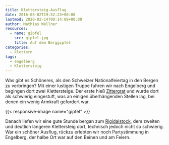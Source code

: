 ```yaml
---
title: Klettersteig-Ausflug
date: 2016-08-02T19:52:23+00:00
lastmod: 2020-02-14T00:14:09+00:00
author: Mathias Wellner
resources:
  - name: gipfel
    src: gipfel.jpg
    title: Auf dem Berggipfel
categories:
  - klettern
tags:
  - engelberg
  - Klettersteig
---
```

Was gibt es Schöneres, als den Schweizer Nationalfeiertag in den Bergen zu verbringen? Mit einer lustigen Truppe fuhren wir nach Engelberg und begingen dort zwei Klettersteige. Der erste hieß <a href="http://www.brunni.ch/erlebnis/erlebnis-sommer/klettersteige/zittergrat/" title="Zittergrat" target="_blank">Zittergrat</a> und wurde dort als schwierig eingestuft, was an einigen überhängenden Stellen lag, bei denen ein wenig Armkraft gefordert war. 
<!--more-->

{{< responsive-image name="gipfel" >}}

Danach liefen wir eine gute Stunde bergan zum <a href="http://www.brunni.ch/erlebnis/erlebnis-sommer/klettersteige/rigidalstock/" title="Rigidalstock" target="_blank">Rigidalstock</a>, dem zweiten und deutlich längeren Klettersteig dort, technisch jedoch nicht so schwierig. War ein schöner Ausflug, rückzu erlebten wir noch Partystimmung in Engelberg, der halbe Ort war auf den Beinen und am Feiern. 